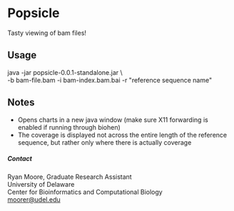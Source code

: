 # Popsicle #

Tasty viewing of bam files!

## Usage ##

java -jar popsicle-0.0.1-standalone.jar \ <br>
-b bam-file.bam -i bam-index.bam.bai -r "reference sequence name"

## Notes ##

- Opens charts in a new java window (make sure X11 forwarding is enabled if running through biohen)
- The coverage is displayed not across the entire length of the reference sequence, but rather only where there is actually coverage

##### Contact #####

Ryan Moore, Graduate Research Assistant <br>
University of Delaware <br>
Center for Bioinformatics and Computational Biology <br>
moorer@udel.edu <br>
